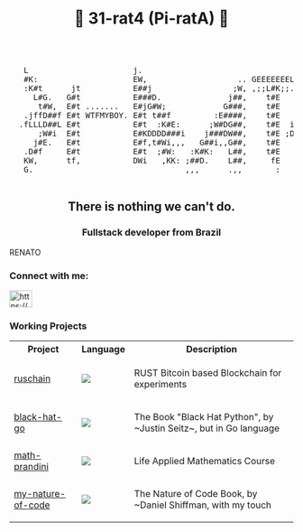 <strong><h1 align="center">💾 31-rat4 (Pi-ratA) 💾</h1></strong>
<pre align="center">
                                                                       
                                                                       
                                                                   .   
   L                      j.                                      ,W   
   #K:                    EW,                   .. GEEEEEEEL     i##   
   :K#t      jt           E##j                 ;W, ,;;L#K;;.    f###   
     L#G.   G#t           E###D.              j##,    t#E      G####   
      t#W,  E#t .......   E#jG#W;            G###,    t#E    .K#Ki##   
   .jffD##f E#t WTFMYBOY. E#t t##f         :E####,    t#E   ,W#D.,##   
  .fLLLD##L E#t           E#t  :K#E:      ;W#DG##,    t#E  i##E,,i##,  
      ;W#i  E#t           E#KDDDD###i    j###DW##,    t#E ;DDDDDDE##DGi
     j#E.   E#t           E#f,t#Wi,,,   G##i,,G##,    t#E        ,##   
   .D#f     E#t           E#t  ;#W:   :K#K:   L##,    t#E        ,##   
   KW,      tf,           DWi   ,KK: ;##D.    L##,     fE        .E#   
   G.                                ,,,      .,,       :          t   
                                                                       
</pre>
<h2 align="center">There is nothing we can't do. </h2>
<h3 align="center">Fullstack developer from Brazil</h3>
<p>RENATO</p>
<h3 align="left">Connect with me:</h3>
<p align="left">
<a href="https://linkedin.com/in/https://www.linkedin.com/in/pirata/" target="blank"><img align="center" src="https://raw.githubusercontent.com/rahuldkjain/github-profile-readme-generator/master/src/images/icons/Social/linked-in-alt.svg" alt="https://www.linkedin.com/in/pirata/" height="30" width="40" /></a>
</p>

<section>
  <h3>Working Projects</h3>
  <table>
    <tr>
       <th>
        Project
      </th>
      <th>
        Language
      </th>    
       <th>
        Description
      </th>     
    </tr>
    <tr> 
      <td>
        <a href="https://github.com/31-rat4/ruschain">ruschain</a>
      </td>
      <td>
         <img src="https://cdn.jsdelivr.net/gh/devicons/devicon@latest/icons/rust/rust-original.svg" />   
      </td> 
        <td>
        <p>RUST Bitcoin based Blockchain for experiments</p>
      </td>
    </tr>
     <tr> 
      <td>
        <a href="https://github.com/31-rat4/black-hat-go">black-hat-go</a>
      </td>
      <td>
        <img src="https://cdn.jsdelivr.net/gh/devicons/devicon@latest/icons/go/go-original.svg" />
      </td> 
        <td>
        <p>The Book "Black Hat Python", by ~Justin Seitz~, but in Go language</p>
      </td>
    </tr>
    <tr> 
      <td>
        <a href="https://github.com/31-rat4/math-prandini">math-prandini</a>
      </td>
      <td>
       <img src="https://cdn.jsdelivr.net/gh/devicons/devicon@latest/icons/python/python-original.svg" />
      </td> 
        <td>
        <p>Life Applied Mathematics Course</p>
      </td>
    </tr>
        <tr> 
      <td>
        <a href="https://github.com/31-rat4/my-nature-of-code">my-nature-of-code</a>
      </td>
      <td>
       <img src="https://cdn.jsdelivr.net/gh/devicons/devicon@latest/icons/javascript/javascript-original.svg" />
      </td> 
        <td>
        <p>The Nature of Code Book, by ~Daniel Shiffman, with my touch</p>
      </td>
    </tr>
  </table>
  
</section>



          
